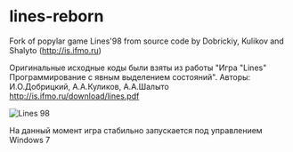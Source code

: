 # lines-reborn
Fork of popylar game Lines'98 from source code by Dobrickiy, Kulikov and Shalyto (http://is.ifmo.ru)

Оригинальные исходные коды были взяты из работы "Игра "Lines" Программирование с явным выделением состояний". Авторы: И.О.Добрицкий, А.А.Куликов, А.А.Шалыто
http://is.ifmo.ru/download/lines.pdf

![Lines 98](https://raw.github.com/1win1/lines-reborn/master/lines.jpg)

На данный момент игра стабильно запускается под управлением Windows 7
